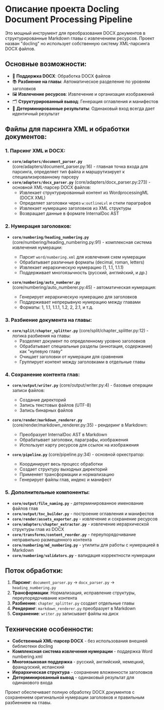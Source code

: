 # Описание проекта Docling Document Processing Pipeline

Это мощный инструмент для преобразования DOCX документов в структурированные Markdown главы с извлечением ресурсов. Проект назван "docling" но использует собственную систему XML-парсинга DOCX файлов.

## Основные возможности:
- 📄 **Поддержка DOCX**: Обработка DOCX файлов
- 📚 **Разбиение на главы**: Автоматическое разделение по уровням заголовков
- 🖼️ **Извлечение ресурсов**: Извлечение и организация изображений
- 🗂️ **Структурированный вывод**: Генерация оглавления и манифестов
- 🎯 **Детерминированные результаты**: Одинаковый вход всегда дает идентичный результат

## Файлы для парсинга XML и обработки документов:

### 1. Парсинг XML и DOCX:
- **`core/adapters/document_parser.py`** (core/adapters/document_parser.py:16) - главная точка входа для парсинга, определяет тип файла и маршрутизирует к специализированному парсеру
- **`core/adapters/docx_parser.py`** (core/adapters/docx_parser.py:273) - основной XML-парсер DOCX файлов:
  - Извлекает структурированный контент из WordprocessingML (DOCX XML)
  - Определяет заголовки через `w:outlineLvl` и стили параграфов
  - Извлекает нумерацию заголовков из XML структуры
  - Возвращает данные в формате InternalDoc AST

### 2. Нумерация заголовков:
- **`core/numbering/heading_numbering.py`** (core/numbering/heading_numbering.py:91) - комплексная система извлечения нумерации:
  - Парсит `word/numbering.xml` для извлечения схем нумерации
  - Обрабатывает различные форматы (decimal, roman, letters)
  - Извлекает иерархическую нумерацию (1, 1.1, 1.1.1)
  - Поддерживает многоязычность (русский, английский, и др.)

- **`core/numbering/auto_numberer.py`** (core/numbering/auto_numberer.py:45) - автоматическая нумерация:
  - Генерирует иерархическую нумерацию для заголовков
  - Поддерживает непрерывную нумерацию между главами
  - Форматы: 1, 1.1, 1.1.1, 1.2, 2, 2.1, и т.д.

### 3. Разбиение документа на главы:
- **`core/split/chapter_splitter.py`** (core/split/chapter_splitter.py:12) - логика разбиения на главы:
  - Разделяет документ по определенному уровню заголовков
  - Обрабатывает специальные разделы (аннотация, содержание) как "нулевую главу"
  - Очищает заголовки от нумерации для сравнения
  - Группирует контент между заголовками в отдельные главы

### 4. Сохранение контента глав:
- **`core/output/writer.py`** (core/output/writer.py:4) - базовые операции записи файлов:
  - Создание директорий
  - Запись текстовых файлов (UTF-8)
  - Запись бинарных файлов

- **`core/render/markdown_renderer.py`** (core/render/markdown_renderer.py:35) - рендеринг в Markdown:
  - Преобразует InternalDoc AST в Markdown
  - Обрабатывает заголовки, параграфы, изображения
  - Использует карту ресурсов для ссылок на изображения

- **`core/pipeline.py`** (core/pipeline.py:34) - основной оркестратор:
  - Координирует весь процесс обработки
  - Создает структуру выходных директорий
  - Применяет трансформации и нормализацию
  - Генерирует файлы глав, индекс и манифест

### 5. Дополнительные компоненты:
- **`core/output/file_naming.py`** - детерминированное именование файлов глав
- **`core/output/toc_builder.py`** - построение оглавления и манифестов
- **`core/render/assets_exporter.py`** - извлечение и сохранение ресурсов
- **`core/adapters/chapter_extractor.py`** - извлечение иерархической структуры глав из DOCX
- **`core/transforms/content_reorder.py`** - переупорядочивание неправильно размещенного контента
- **`core/numbering/md_numbering.py`** - утилиты для работы с нумерацией в Markdown
- **`core/numbering/validators.py`** - валидация корректности нумерации

## Поток обработки:
1. **Парсинг**: `document_parser.py` → `docx_parser.py` → `heading_numbering.py`
2. **Трансформации**: Нормализация, исправление структуры, переупорядочивание контента
3. **Разбиение**: `chapter_splitter.py` создает отдельные главы
4. **Рендеринг**: `markdown_renderer.py` преобразует в Markdown
5. **Сохранение**: `writer.py` записывает файлы на диск

## Технические особенности:
- **Собственный XML-парсер DOCX** - без использования внешней библиотеки docling
- **Комплексная система извлечения нумерации** - поддержка Word numbering.xml
- **Многоязыковая поддержка** - русский, английский, немецкий, французский, испанский
- **Иерархическая структура** - сохранение вложенности заголовков
- **Детерминированный вывод** - одинаковый результат для одинакового входа

Проект обеспечивает полную обработку DOCX документов с сохранением оригинальной нумерации заголовков и правильным разбиением на главы.